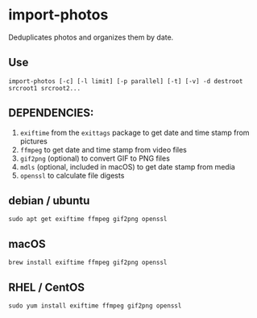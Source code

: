 # import-photos

Deduplicates photos and organizes them by date.

## Use

```
import-photos [-c] [-l limit] [-p parallel] [-t] [-v] -d destroot srcroot1 srcroot2...
```

## DEPENDENCIES:

1. `exiftime` from the `exittags` package to get date and time stamp from pictures
1. `ffmpeg` to get date and time stamp from video files
1. `gif2png` (optional) to convert GIF to PNG files
1. `mdls` (optional, included in macOS) to get date stamp from media
1. `openssl` to calculate file digests

## debian / ubuntu

```
sudo apt get exiftime ffmpeg gif2png openssl
```

## macOS

```
brew install exiftime ffmpeg gif2png openssl
```

## RHEL / CentOS

```
sudo yum install exiftime ffmpeg gif2png openssl
```
